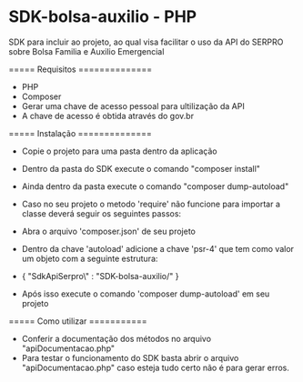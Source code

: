 # SDK-bolsa-auxilio - PHP

SDK para incluir ao projeto, ao qual visa facilitar o uso da API do SERPRO sobre Bolsa Familia e Auxilio Emergencial

===== Requisitos ==============
- PHP
- Composer
- Gerar uma chave de acesso pessoal para ultilização da API
- A chave de acesso é obtida através do gov.br

===== Instalação ==============
- Copie o projeto para uma pasta dentro da aplicação
- Dentro da pasta do SDK execute o comando "composer install"
- Ainda dentro da pasta execute o comando "composer dump-autoload"

- Caso no seu projeto o metodo 'require' não funcione para importar a classe
deverá seguir os seguintes passos:

- Abra o arquivo 'composer.json' de seu projeto
- Dentro da chave 'autoload' adicione a chave 'psr-4' que tem como valor um objeto
com a seguinte estrutura:
- { "SdkApiSerpro\\" : "SDK-bolsa-auxilio/" }
- Após isso execute o comando 'composer dump-autoload' em seu projeto

===== Como utilizar ===========
- Conferir a documentação dos métodos no arquivo "apiDocumentacao.php"
- Para testar o funcionamento do SDK basta abrir o arquivo "apiDocumentacao.php"
caso esteja tudo certo não é para gerar erros.